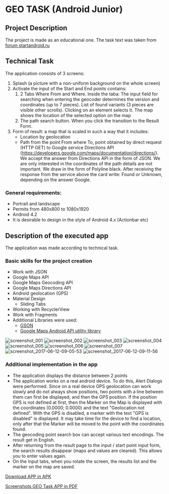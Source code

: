 # GEO TASK (Android Junior)

## Project Description
The project is made as an educational one. The task text was taken from [forum startandroid.ru](http://forum.startandroid.ru/viewtopic.php?f=54&t=2458&hilit=готовимся+к+собеседованию&sid=319374037ae57c83be76a14a2d79ffd0)

## Technical Task
The application consists of 3 screens:
1. Splash (a picture with a non-uniform background on the whole screen)
2. Activate the input of the Start and End points contains:
   1. 2 Tabs Where From and Where. Inside the taba: The input field for searching when entering the geocoder determines the version and coordinates (up to 7 pieces). List of found variants (3 pieces are visible other scrolls). Clicking on an element selects it. The map shows the location of the selected option on the map
   2. The path search button. When you click the transition to the Result Form.
3. Form of result: a map that is scaled in such a way that it includes:
   * Location by geolocation
   * Path from the point From where To, point obtained by direct request (HTTP GET) to Google service Directions API (https://developers.google.com/maps/documentation/directions/).
We accept the answer from Directions API in the form of JSON. We are only interested in the coordinates of the path details are not important. We draw in the form of Polyline black.
After receiving the response from the service above the card write: Found or Unknown, depending on the answer Google.

### General requirements:
* Portrait and landscape
* Permits from 480x800 to 1080x1920
* Android 4.2
* It is desirable to design in the style of Android 4.x (Actionbar etc)

## Description of the executed app
The application was made according to technical task.

### Basic skills for the project creation
+ Work with JSON
+ Google Maps API
+ Google Maps Geocoding API
+ Google Maps Directions API
+ Android geolocation (GPS)
+ Material Design
  + Sliding Tabs
+ Working with RecyclerView
+ Work with Fragments
+ Additional Libraries were used:
  + [GSON](https://github.com/google/gson)
  + [Google Maps Android API utility library](https://github.com/googlemaps/android-maps-utils)

![screenshot_001](https://cloud.githubusercontent.com/assets/19373990/26530716/f2b89014-43e2-11e7-93f8-90b35250b1d4.jpg)
![screenshot_002](https://cloud.githubusercontent.com/assets/19373990/26530718/f2b97434-43e2-11e7-88d0-149ffb6f28c3.jpg)
![screenshot_003](https://cloud.githubusercontent.com/assets/19373990/26530720/f2bba434-43e2-11e7-9f46-977293548558.jpg)
![screenshot_004](https://cloud.githubusercontent.com/assets/19373990/26530719/f2bacb04-43e2-11e7-9aa6-4a8ac00a52dc.jpg)
![screenshot_005](https://cloud.githubusercontent.com/assets/19373990/26530721/f2bc26a2-43e2-11e7-9b94-2670c3c4c2d6.jpg)
![screenshot_006](https://cloud.githubusercontent.com/assets/19373990/26530717/f2b89b54-43e2-11e7-846d-d18e0e1217fc.jpg)
![screenshot_007](https://cloud.githubusercontent.com/assets/19373990/26530722/f2d49660-43e2-11e7-8e95-e031a642e60b.jpg)
![screenshot_2017-06-12-09-05-53](https://user-images.githubusercontent.com/19373990/27021242-bcb5de86-4f4f-11e7-96b6-d0aedec73ff6.png)
![screenshot_2017-06-12-09-11-56](https://user-images.githubusercontent.com/19373990/27021243-bcb64d26-4f4f-11e7-8a40-ef05ae84e229.png)

### Additional implementation in the app
+ The application displays the distance between 2 points
+ The application works on a real android device. To do this, Alert Dialogs were performed. Since on a real device GPS geolocation can work slowly and do not always show positions, two points with a line between them can first be displayed, and then the GPS position. If the position GPS is not defined at first, then the Marker on the Map is displayed with the coordinates (0.0000; 0.0000) and the text "Geolocation not defined". With the GPS is disabled, a marker with the text "GPS is disabled" is displayed. It may take time for the device to find a location, only after that the Marker will be moved to the point with the coordinates found.
+ The geocoding point search box can accept various text encodings. The result get in English.
+ After returning from the result page to the input / start point input form, the search results disappear (maps and values are cleared). This allows you to enter values again.
+ On the input tabs, when you rotate the screen, the results list and the marker on the map are saved.

[Download APP in APK](https://drive.google.com/file/d/0B_FuLrEepxSsc2JNS2hYMkpTbGs/view?usp=sharing)

[Screenshots GEO Task APP in PDF](https://drive.google.com/file/d/0B_FuLrEepxSscUNqU2QxUHlqblk/view?usp=sharing)
